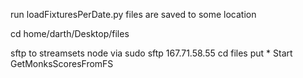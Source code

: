 
run loadFixturesPerDate.py
files are saved to some location 

cd home/darth/Desktop/files 

sftp to streamsets node via sudo sftp  167.71.58.55
cd files 
put * 
Start GetMonksScoresFromFS
